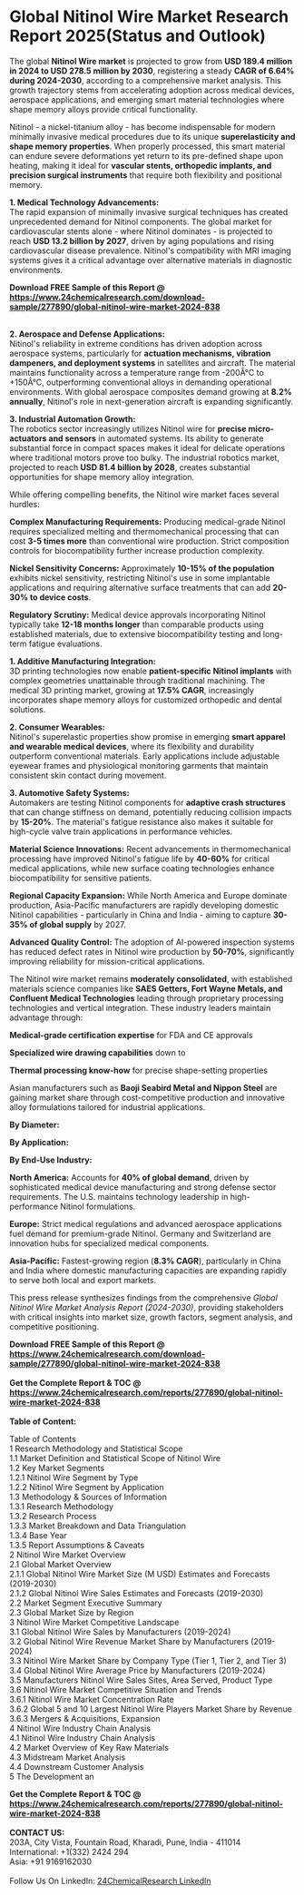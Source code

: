 <h1>Global Nitinol Wire Market Research Report 2025(Status and Outlook)</h1><p>The global <strong>Nitinol Wire market</strong> is projected to grow from <strong>USD 189.4 million in 2024 to USD 278.5 million by 2030</strong>, registering a steady <strong>CAGR of 6.64% during 2024-2030</strong>, according to a comprehensive market analysis. This growth trajectory stems from accelerating adoption across medical devices, aerospace applications, and emerging smart material technologies where shape memory alloys provide critical functionality.</p><p>Nitinol - a nickel-titanium alloy - has become indispensable for modern minimally invasive medical procedures due to its unique <strong>superelasticity and shape memory properties</strong>. When properly processed, this smart material can endure severe deformations yet return to its pre-defined shape upon heating, making it ideal for <strong>vascular stents, orthopedic implants, and precision surgical instruments</strong> that require both flexibility and positional memory.</p><p><strong>1. Medical Technology Advancements:</strong><br>
The rapid expansion of minimally invasive surgical techniques has created unprecedented demand for Nitinol components. The global market for cardiovascular stents alone - where Nitinol dominates - is projected to reach <strong>USD 13.2 billion by 2027</strong>, driven by aging populations and rising cardiovascular disease prevalence. Nitinol's compatibility with MRI imaging systems gives it a critical advantage over alternative materials in diagnostic environments.</p><div><b>Download FREE Sample of this Report @ 
            <a href="https://www.24chemicalresearch.com/download-sample/277890/global-nitinol-wire-market-2024-838">
            https://www.24chemicalresearch.com/download-sample/277890/global-nitinol-wire-market-2024-838</a></b></div><br><p><strong>2. Aerospace and Defense Applications:</strong><br>
Nitinol's reliability in extreme conditions has driven adoption across aerospace systems, particularly for <strong>actuation mechanisms, vibration dampeners, and deployment systems</strong> in satellites and aircraft. The material maintains functionality across a temperature range from -200Â°C to +150Â°C, outperforming conventional alloys in demanding operational environments. With global aerospace composites demand growing at <strong>8.2% annually</strong>, Nitinol's role in next-generation aircraft is expanding significantly.</p><p><strong>3. Industrial Automation Growth:</strong><br>
The robotics sector increasingly utilizes Nitinol wire for <strong>precise micro-actuators and sensors</strong> in automated systems. Its ability to generate substantial force in compact spaces makes it ideal for delicate operations where traditional motors prove too bulky. The industrial robotics market, projected to reach <strong>USD 81.4 billion by 2028</strong>, creates substantial opportunities for shape memory alloy integration.</p><p>While offering compelling benefits, the Nitinol wire market faces several hurdles:</p><p><strong>Complex Manufacturing Requirements:</strong> Producing medical-grade Nitinol requires specialized melting and thermomechanical processing that can cost <strong>3-5 times more</strong> than conventional wire production. Strict composition controls for biocompatibility further increase production complexity.</p><p><strong>Nickel Sensitivity Concerns:</strong> Approximately <strong>10-15% of the population</strong> exhibits nickel sensitivity, restricting Nitinol's use in some implantable applications and requiring alternative surface treatments that can add <strong>20-30% to device costs</strong>.</p><p><strong>Regulatory Scrutiny:</strong> Medical device approvals incorporating Nitinol typically take <strong>12-18 months longer</strong> than comparable products using established materials, due to extensive biocompatibility testing and long-term fatigue evaluations.</p><p><strong>1. Additive Manufacturing Integration:</strong><br>
3D printing technologies now enable <strong>patient-specific Nitinol implants</strong> with complex geometries unattainable through traditional machining. The medical 3D printing market, growing at <strong>17.5% CAGR</strong>, increasingly incorporates shape memory alloys for customized orthopedic and dental solutions.</p><p><strong>2. Consumer Wearables:</strong><br>
Nitinol's superelastic properties show promise in emerging <strong>smart apparel and wearable medical devices</strong>, where its flexibility and durability outperform conventional materials. Early applications include adjustable eyewear frames and physiological monitoring garments that maintain consistent skin contact during movement.</p><p><strong>3. Automotive Safety Systems:</strong><br>
Automakers are testing Nitinol components for <strong>adaptive crash structures</strong> that can change stiffness on demand, potentially reducing collision impacts by <strong>15-20%</strong>. The material's fatigue resistance also makes it suitable for high-cycle valve train applications in performance vehicles.</p><p><strong>Material Science Innovations:</strong> Recent advancements in thermomechanical processing have improved Nitinol's fatigue life by <strong>40-60%</strong> for critical medical applications, while new surface coating technologies enhance biocompatibility for sensitive patients.</p><p><strong>Regional Capacity Expansion:</strong> While North America and Europe dominate production, Asia-Pacific manufacturers are rapidly developing domestic Nitinol capabilities - particularly in China and India - aiming to capture <strong>30-35% of global supply</strong> by 2027.</p><p><strong>Advanced Quality Control:</strong> The adoption of AI-powered inspection systems has reduced defect rates in Nitinol wire production by <strong>50-70%</strong>, significantly improving reliability for mission-critical applications.</p><p>The Nitinol wire market remains <strong>moderately consolidated</strong>, with established materials science companies like <strong>SAES Getters, Fort Wayne Metals, and Confluent Medical Technologies</strong> leading through proprietary processing technologies and vertical integration. These industry leaders maintain advantage through:</p><p><strong>Medical-grade certification expertise</strong> for FDA and CE approvals</p><p><strong>Specialized wire drawing capabilities</strong> down to 
	</p><p><strong>Thermal processing know-how</strong> for precise shape-setting properties</p><p>Asian manufacturers such as <strong>Baoji Seabird Metal and Nippon Steel</strong> are gaining market share through cost-competitive production and innovative alloy formulations tailored for industrial applications.</p><p><strong>By Diameter:</strong></p><p><strong>By Application:</strong></p><p><strong>By End-Use Industry:</strong></p><p><strong>North America:</strong> Accounts for <strong>40% of global demand</strong>, driven by sophisticated medical device manufacturing and strong defense sector requirements. The U.S. maintains technology leadership in high-performance Nitinol formulations.</p><p><strong>Europe:</strong> Strict medical regulations and advanced aerospace applications fuel demand for premium-grade Nitinol. Germany and Switzerland are innovation hubs for specialized medical components.</p><p><strong>Asia-Pacific:</strong> Fastest-growing region (<strong>8.3% CAGR</strong>), particularly in China and India where domestic manufacturing capacities are expanding rapidly to serve both local and export markets.</p><p>This press release synthesizes findings from the comprehensive <em>Global Nitinol Wire Market Analysis Report (2024-2030)</em>, providing stakeholders with critical insights into market size, growth factors, segment analysis, and competitive positioning.</p><div><b>Download FREE Sample of this Report @ 
            <a href="https://www.24chemicalresearch.com/download-sample/277890/global-nitinol-wire-market-2024-838">
            https://www.24chemicalresearch.com/download-sample/277890/global-nitinol-wire-market-2024-838</a></b></div><br><div><b>Get the Complete Report & TOC @ 
            <a href="https://www.24chemicalresearch.com/reports/277890/global-nitinol-wire-market-2024-838">
            https://www.24chemicalresearch.com/reports/277890/global-nitinol-wire-market-2024-838</a></b></div><br>
            <b>Table of Content:</b><p>Table of Contents<br />
1 Research Methodology and Statistical Scope<br />
1.1 Market Definition and Statistical Scope of Nitinol Wire<br />
1.2 Key Market Segments<br />
1.2.1 Nitinol Wire Segment by Type<br />
1.2.2 Nitinol Wire Segment by Application<br />
1.3 Methodology & Sources of Information<br />
1.3.1 Research Methodology<br />
1.3.2 Research Process<br />
1.3.3 Market Breakdown and Data Triangulation<br />
1.3.4 Base Year<br />
1.3.5 Report Assumptions & Caveats<br />
2 Nitinol Wire Market Overview<br />
2.1 Global Market Overview<br />
2.1.1 Global Nitinol Wire Market Size (M USD) Estimates and Forecasts (2019-2030)<br />
2.1.2 Global Nitinol Wire Sales Estimates and Forecasts (2019-2030)<br />
2.2 Market Segment Executive Summary<br />
2.3 Global Market Size by Region<br />
3 Nitinol Wire Market Competitive Landscape<br />
3.1 Global Nitinol Wire Sales by Manufacturers (2019-2024)<br />
3.2 Global Nitinol Wire Revenue Market Share by Manufacturers (2019-2024)<br />
3.3 Nitinol Wire Market Share by Company Type (Tier 1, Tier 2, and Tier 3)<br />
3.4 Global Nitinol Wire Average Price by Manufacturers (2019-2024)<br />
3.5 Manufacturers Nitinol Wire Sales Sites, Area Served, Product Type<br />
3.6 Nitinol Wire Market Competitive Situation and Trends<br />
3.6.1 Nitinol Wire Market Concentration Rate<br />
3.6.2 Global 5 and 10 Largest Nitinol Wire Players Market Share by Revenue<br />
3.6.3 Mergers & Acquisitions, Expansion<br />
4 Nitinol Wire Industry Chain Analysis<br />
4.1 Nitinol Wire Industry Chain Analysis<br />
4.2 Market Overview of Key Raw Materials<br />
4.3 Midstream Market Analysis<br />
4.4 Downstream Customer Analysis<br />
5 The Development an</p><div><b>Get the Complete Report & TOC @ 
            <a href="https://www.24chemicalresearch.com/reports/277890/global-nitinol-wire-market-2024-838">
            https://www.24chemicalresearch.com/reports/277890/global-nitinol-wire-market-2024-838</a></b></div><br><b>CONTACT US:</b><br>
            203A, City Vista, Fountain Road, Kharadi, Pune, India - 411014<br>
            International: +1(332) 2424 294<br>
            Asia: +91 9169162030 <br><br>
            Follow Us On LinkedIn: <a href="https://www.linkedin.com/company/24chemicalresearch/">24ChemicalResearch LinkedIn</a>
